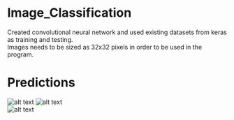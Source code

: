 # Image_Classification
Created convolutional neural network and used existing datasets from keras as training and testing.<br/>
Images needs to be sized as 32x32 pixels in order to be used in the program.

# Predictions

![alt text](https://github.com/egekaplan/studentmanagementspring/blob/main/JPEGFiles/createStudent.png)
![alt text](https://github.com/egekaplan/studentmanagementspring/blob/main/JPEGFiles/studentList.png)<br/>
![alt text](https://github.com/egekaplan/studentmanagementspring/blob/main/JPEGFiles/updateStudent.png)